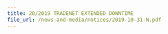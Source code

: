 ```yaml
---
title: 20/2019 TRADENET EXTENDED DOWNTIME 
file_url: /news-and-media/notices/2019-10-31-N.pdf
---
```

